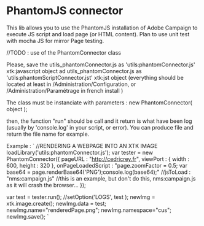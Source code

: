 
# PhantomJS connector
This lib allows you to use the PhantomJS installation of Adobe Campaign to execute JS script and load page (or HTML content).
Plan to use unit test with mocha JS for mirror Page testing.

//TODO : use of the PhantomConnector class

Please, save the utils_phantomConnector.js as 'utils:phantomConnector.js' xtk:javascript object
ad utils_phantomConnector.js as 'utils:phantomScriptConnector.jst' xtk:jst object (everything should be located at least in /Administration/Configuration, or /Administration/Paramétrage in french install )

The class must be instanciate with parameters : new PhantomConnector( object );

then, the function "run" should be call and it return is what have been log (usually by 'console.log' in your script, or error). You can produce file and return the file name for example.

Example :
`
  //RENDERING A WEBPAGE INTO AN XTK IMAGE
  loadLibrary('utils:phantomConnector.js');
  var tester = new PhantomConnector({
  pageURL : "http://cedricrey.fr",
  viewPort : {
    width : 600,
    height : 320
    },
  onPageLoadedScript : "page.zoomFactor = 0.5;  var base64 = page.renderBase64('PNG');console.log(base64);"
  //jsToLoad : "nms:campaign.js" //this is an example, but don't do this, nms:campaign.js as it will crash the browser...
  });


  var test = tester.run();
  //setOption('LOGS', test );
  newImg = xtk.image.create();
  newImg.data = test;
  newImg.name="renderedPage.png";
  newImg.namespace="cus";
  newImg.save();
`